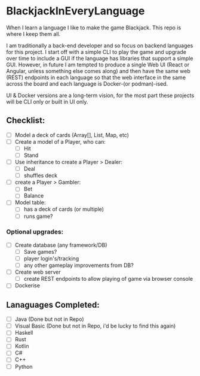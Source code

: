 # BlackjackInEveryLanguage
When I learn a language I like to make the game Blackjack. This repo is where I keep them all.

I am traditionally a back-end developer and so focus on backend languages for this project. I start off with a simple CLI to play the game and upgrade over time to include a GUI if the language has libraries that support a simple GUI. However, in future I am tempted to produce a single Web UI (React or Angular, unless something else comes along) and then have the same web (REST) endpoints in each language so that the web interface in the same across the board and each language is Docker-(or podman)-ised. 

UI & Docker versions are a long-term vision, for the most part these projects will be CLI only or built in UI only.

## Checklist:
- [ ] Model a deck of cards (Array[], List, Map, etc)
- [ ] Create a model of a Player, who can:
  - [ ] Hit
  - [ ] Stand 
- [ ] Use inheritance to create a Player > Dealer:
  - [ ] Deal
  - [ ] shuffles deck
- [ ] create a Player > Gambler:
  - [ ] Bet
  - [ ] Balance
- [ ] Model table:
  - [ ] has a deck of cards (or multiple)
  - [ ] runs game?
### Optional upgrades:
- [ ] Create database (any framework/DB)
  - [ ] Save games?
  - [ ] player login's/tracking
  - [ ] any other gameplay improvements from DB?
- [ ] Create web server
  - [ ] create REST endpoints to allow playing of game via browser console
- [ ] Dockerise
 
## Lanaguages Completed:
- [ ] Java (Done but not in Repo)
- [ ] Visual Basic (Done but not in Repo, i'd be lucky to find this again)
- [ ] Haskell
- [ ] Rust
- [ ] Kotlin
- [ ] C#
- [ ] C++
- [ ] Python
